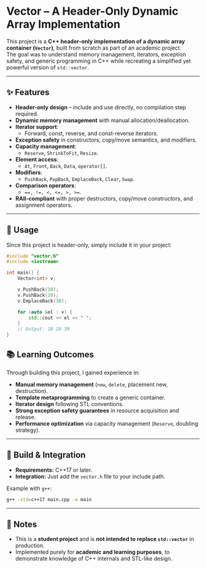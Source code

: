 
# Vector – A Header-Only Dynamic Array Implementation

This project is a **C++ header-only implementation of a dynamic array container (`Vector`)**, built from scratch as part of an academic project.  
The goal was to understand memory management, iterators, exception safety, and generic programming in C++ while recreating a simplified yet powerful version of `std::vector`.

---

## ✨ Features

- **Header-only design** – include and use directly, no compilation step required.
- **Dynamic memory management** with manual allocation/deallocation.
- **Iterator support**:
  - Forward, const, reverse, and const-reverse iterators.
- **Exception safety** in constructors, copy/move semantics, and modifiers.
- **Capacity management**:
  - `Reserve`, `ShrinkToFit`, `Resize`.
- **Element access**:
  - `At`, `Front`, `Back`, `Data`, `operator[]`.
- **Modifiers**:
  - `PushBack`, `PopBack`, `EmplaceBack`, `Clear`, `Swap`.
- **Comparison operators**:
  - `==, !=, <, <=, >, >=`.
- **RAII-compliant** with proper destructors, copy/move constructors, and assignment operators.

---

## 🚀 Usage

Since this project is header-only, simply include it in your project:

```cpp
#include "vector.h"
#include <iostream>

int main() {
    Vector<int> v;

    v.PushBack(10);
    v.PushBack(20);
    v.EmplaceBack(30);

    for (auto &el : v) {
        std::cout << el << " ";
    }
    // Output: 10 20 30
}
````


## 📚 Learning Outcomes

Through building this project, I gained experience in:

* **Manual memory management** (`new`, `delete`, placement new, destruction).
* **Template metaprogramming** to create a generic container.
* **Iterator design** following STL conventions.
* **Strong exception safety guarantees** in resource acquisition and release.
* **Performance optimization** via capacity management (`Reserve`, doubling strategy).

---

## 🔧 Build & Integration

* **Requirements:** C++17 or later.
* **Integration:** Just add the `vector.h` file to your include path.

Example with `g++`:

```bash
g++ -std=c++17 main.cpp -o main
```

---

## 📌 Notes

* This is a **student project** and is **not intended to replace `std::vector`** in production.
* Implemented purely for **academic and learning purposes**, to demonstrate knowledge of C++ internals and STL-like design.



